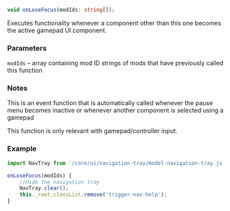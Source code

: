 ```ts
void onLoseFocus(modIds: string[]);
```

Executes functionality whenever a component other than this one becomes the active gamepad UI component.

### Parameters

`modIds` &ndash; array containing mod ID strings of mods that have previously called this function <br>

### Notes

This is an event function that is automatically called whenever the pause menu becomes inactive or whenever another component is selected using a gamepad

This function is only relevant with gamepad/controller input.


### Example

```js
import NavTray from '/core/ui/navigation-tray/model-navigation-tray.js';

onLoseFocus(modIds) {
    //Hide the navigation tray
    NavTray.clear();
    this._root.classList.remove('trigger-nav-help');
}
```

